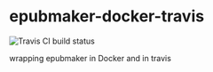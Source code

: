 # epubmaker-docker-travis

![Travis CI build status](https://travis-ci.org/rdhyee/epubmaker-docker-travis.svg?branch=master)

wrapping epubmaker in Docker and in travis

